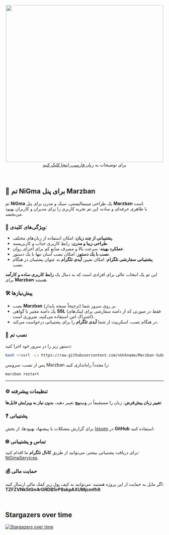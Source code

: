 <div align="center"><img src="https://raw.githubusercontent.com/vUnkname/Marzban-Subscription-NiGma/main/NiGma.png" width="500">
<br>
برای توضیحات به <a href="https://github.com/vUnkname/Marzban-Subscription-NiGma/blob/main/README-fa.md"> زبان فارسی، اینجا کلیک کنید</a>
</div>
<br><br>

## 🎨 تم NiGma برای پنل Marzban  
تم **NiGma** یک طراحی مینیمالیستی، سبک و مدرن برای پنل **Marzban** است.  
با ظاهری حرفه‌ای و ساده، این تم تجربه کاربری را برای مدیران و کاربران بهبود می‌بخشد.  
  
### 🌟 ویژگی‌های کلیدی:  
- **پشتیبانی از چند زبان**: امکان استفاده از زبان‌های مختلف.  
- **طراحی زیبا و مدرن**: رابط کاربری جذاب و کاربرپسند.  
- **عملکرد بهینه**: سرعت بالا و مصرف منابع کم برای اجرای روان.  
- **نصب با یک دستور**: امکان نصب آسان تنها با یک دستور.  
- **پشتیبانی سفارشی تلگرام**: امکان تعیین **آیدی تلگرام** به عنوان پشتیبان در هنگام نصب.  
  
این تم یک انتخاب عالی برای افرادی است که به دنبال یک **رابط کاربری ساده و کارآمد** برای **Marzban** هستند.  

### 🛠 پیش‌نیازها  
- نصب **Marzban** بر روی سرور شما (ترجیحاً نسخه پایدار).  
- یک دامنه معتبر با گواهی **SSL** (فقط در صورتی که از دامنه سفارشی برای لینک‌های اشتراک امن استفاده می‌کنید، ضروری است).  
- در هنگام نصب، اسکریپت از شما **آیدی تلگرام** را برای پشتیبانی درخواست می‌کند.  

### 🚀 نصب تم  
دستور زیر را در سرور خود اجرا کنید:  
```bash  
bash <(curl -Ls https://raw.githubusercontent.com/vUnkname/Marzban-Subscription-NiGma/main/install.sh)  
```  
پس از نصب، سرویس Marzban را مجدداً راه‌اندازی کنید:  
```bash  
marzban restart  
```  
---

### ⚙️ تنظیمات پیشرفته  
**تغییر زبان پیش‌فرض**: زبان را مستقیماً در **وب‌پیج** تغییر دهید، **بدون نیاز به ویرایش فایل‌ها**.  

### ❓ پشتیبانی  
برای گزارش مشکلات یا پیشنهاد بهبودها، از بخش [Issues](https://github.com/vUnkname/Marzban-Subscription-NiGma/issues) در **GitHub** استفاده کنید.  

### 🌐 تماس و پشتیبانی  
برای دریافت پشتیبانی بیشتر، می‌توانید از طریق **کانال تلگرام** ما اقدام کنید: [NiGmaServices](https://t.me/NiGmaServices).  

### 💰 حمایت مالی  
اگر مایل به حمایت از این پروژه هستید، می‌توانید به کیف پول زیر کمک مالی ارسال کنید:  
**TZFZVNk5tGn4rGRDB5rP8skpAXUMjcmfh9**.  

<br>
  
## Stargazers over time  
[![Stargazers over time](https://starchart.cc/vUnkname/Marzban-Subscription-NiGma.svg?variant=adaptive)](https://starchart.cc/vUnkname/Marzban-Subscription-NiGma)  
